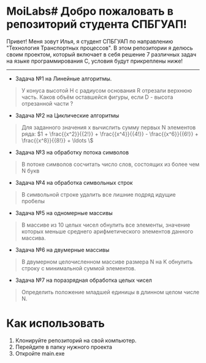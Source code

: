 # MoiLabs# **Добро пожаловать в репозиторий студента СПБГУАП!**

Привет! Меня зовут Илья, я студент СПБГУАП по направлению "Технология Транспортных процессов". В этом репозитории я делюсь своим проектом, который включает в себя решение 7 различных задач на языке программирования C, условия будут прикреплены ниже!

---

* Задача №1 на Линейные алгоритмы.
> У конуса высотой H с радиусом основания R отрезали верхнюю часть. Каков объём оставшейся фигуры, если D - высота отрезанной части ?
* Задача №2 на Циклические алгоритмы
> Для заданного значения x вычислить сумму первых N элементов ряда:
> $`1 + \frac{{x^2}}{{2!}} + \frac{{x^4}}{{4!}} - \frac{{x^6}}{{6!}} + \frac{{x^8}}{{8!}} + \ldots \`$
* Задача №3 на обработку потока символов
> В потоке символов сосчитать число слов, состоящих из более чем N букв
* Задача №4 на обработка символьных строк
> В символьной строке удалить все лишние подряд идущие пробелы
* Задача №5 на одномерные массивы
> В массиве из 10 целых чисел обнулить все элементы, значение которых
меньше среднего арифметического элементов данного массива.
* Задача №6 на двумерные массивы
> В двумерном целочисленном массиве размера N на K обнулить строку с
минимальной суммой элементов.
* Задача №7 на поразрядная обработка целых чисел
> Определить положение младшей единицы в длинном целом числе N.

# Как использовать

1. Клонируйте репозиторий на свой компьютер.
2. Перейдите в папку нужного проекта
3. Откройте main.exe
